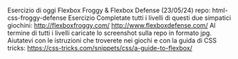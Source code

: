 Esercizio di oggi Flexbox Froggy & Flexbox Defense (23/05/24)
repo: html-css-froggy-defense
Esercizio
Completate tutti i livelli di questi due simpatici giochini:
http://flexboxfroggy.com/
http://www.flexboxdefense.com/
Al termine di tutti i livelli caricate lo screenshot sulla repo in formato jpg.
Aiutatevi con le istruzioni che troverete nei giochi e con la guida di CSS tricks:
https://css-tricks.com/snippets/css/a-guide-to-flexbox/